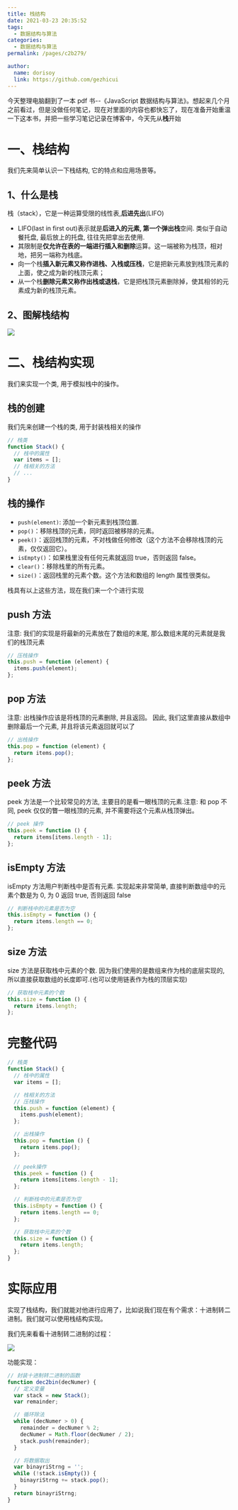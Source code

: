 ```yaml
---
title: 栈结构
date: 2021-03-23 20:35:52
tags:
  - 数据结构与算法
categories:
  - 数据结构与算法
permalink: /pages/c2b279/

author:
  name: dorisoy
  link: https://github.com/gezhicui
---
```


今天整理电脑翻到了一本 pdf 书--《JavaScript 数据结构与算法》。想起来几个月之前看过，但是没做任何笔记，现在对里面的内容也都快忘了，现在准备开始重温一下这本书，并把一些学习笔记记录在博客中，今天先从**栈**开始

# 一、栈结构

我们先来简单认识一下栈结构, 它的特点和应用场景等。

## 1、什么是栈

栈（stack），它是一种运算受限的线性表,**后进先出**(LIFO)

- LIFO(last in first out)表示就是**后进入的元素, 第一个弹出栈**空间. 类似于自动餐托盘, 最后放上的托盘, 往往先把拿出去使用.
- 其限制是**仅允许在表的一端进行插入和删除**运算。这一端被称为栈顶，相对地，把另一端称为栈底。
- 向一个栈**插入新元素又称作进栈、入栈或压栈**，它是把新元素放到栈顶元素的上面，使之成为新的栈顶元素；
- 从一个栈**删除元素又称作出栈或退栈**，它是把栈顶元素删除掉，使其相邻的元素成为新的栈顶元素。

## 2、图解栈结构

![](https://yangblogimg.oss-cn-hangzhou.aliyuncs.com/blogImg/20220505144607.png)

# 二、栈结构实现

我们来实现一个类, 用于模拟栈中的操作。

## 栈的创建

我们先来创建一个栈的类, 用于封装栈相关的操作

```js
// 栈类
function Stack() {
  // 栈中的属性
  var items = [];
  // 栈相关的方法
  // ...
}
```

## 栈的操作

- `push(element)`: 添加一个新元素到栈顶位置.
- `pop()`：移除栈顶的元素，同时返回被移除的元素。
- `peek()`：返回栈顶的元素，不对栈做任何修改（这个方法不会移除栈顶的元素，仅仅返回它）。
- `isEmpty()`：如果栈里没有任何元素就返回 true，否则返回 false。
- `clear()`：移除栈里的所有元素。
- `size()`：返回栈里的元素个数。这个方法和数组的 length 属性很类似。

栈具有以上这些方法，现在我们来一个个进行实现

## push 方法

注意: 我们的实现是将最新的元素放在了数组的末尾, 那么数组末尾的元素就是我们的栈顶元素

```js
// 压栈操作
this.push = function (element) {
  items.push(element);
};
```

## pop 方法

注意: 出栈操作应该是将栈顶的元素删除, 并且返回。
因此, 我们这里直接从数组中删除最后一个元素, 并且将该元素返回就可以了

```js
// 出栈操作
this.pop = function (element) {
  return items.pop();
};
```

## peek 方法

peek 方法是一个比较常见的方法, 主要目的是看一眼栈顶的元素.注意: 和 pop 不同, peek 仅仅的瞥一眼栈顶的元素, 并不需要将这个元素从栈顶弹出。

```js
// peek 操作
this.peek = function () {
  return items[items.length - 1];
};
```

## isEmpty 方法

isEmpty 方法用户判断栈中是否有元素.
实现起来非常简单, 直接判断数组中的元素个数是为 0, 为 0 返回 true, 否则返回 false

```js
// 判断栈中的元素是否为空
this.isEmpty = function () {
  return items.length == 0;
};
```

## size 方法

size 方法是获取栈中元素的个数.
因为我们使用的是数组来作为栈的底层实现的, 所以直接获取数组的长度即可.(也可以使用链表作为栈的顶层实现)

```js
// 获取栈中元素的个数
this.size = function () {
  return items.length;
};
```

# 完整代码

```js
// 栈类
function Stack() {
  // 栈中的属性
  var items = [];

  // 栈相关的方法
  // 压栈操作
  this.push = function (element) {
    items.push(element);
  };

  // 出栈操作
  this.pop = function () {
    return items.pop();
  };

  // peek操作
  this.peek = function () {
    return items[items.length - 1];
  };

  // 判断栈中的元素是否为空
  this.isEmpty = function () {
    return items.length == 0;
  };

  // 获取栈中元素的个数
  this.size = function () {
    return items.length;
  };
}
```

# 实际应用

实现了栈结构，我们就能对他进行应用了，比如说我们现在有个需求：十进制转二进制。我们就可以使用栈结构实现。

我们先来看看十进制转二进制的过程：

![](https://yangblogimg.oss-cn-hangzhou.aliyuncs.com/blogImg/20220505144647.png)

功能实现：

```js
// 封装十进制转二进制的函数
function dec2bin(decNumer) {
  // 定义变量
  var stack = new Stack();
  var remainder;

  // 循环除法
  while (decNumer > 0) {
    remainder = decNumer % 2;
    decNumer = Math.floor(decNumer / 2);
    stack.push(remainder);
  }

  // 将数据取出
  var binayriStrng = '';
  while (!stack.isEmpty()) {
    binayriStrng += stack.pop();
  }
  return binayriStrng;
}
```

